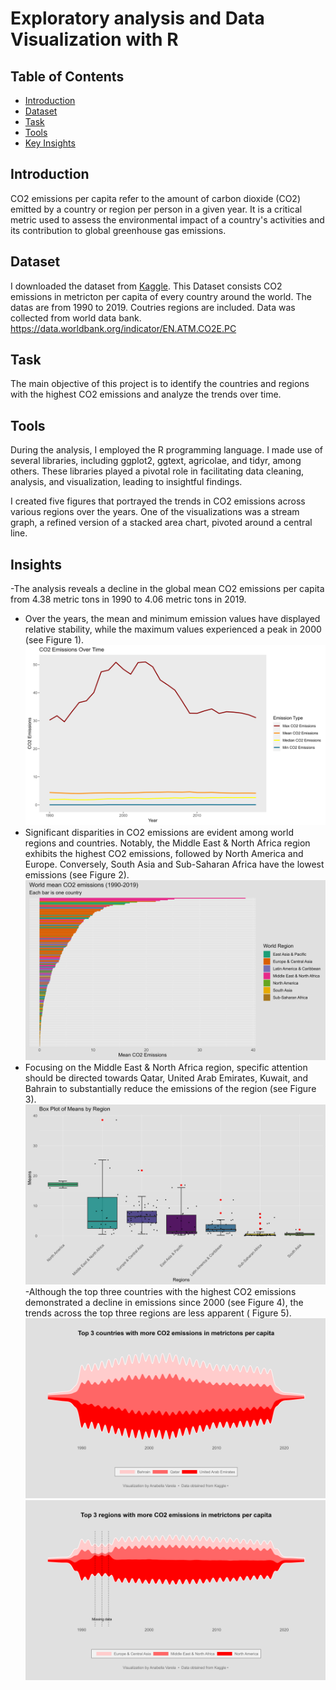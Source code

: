 
# Exploratory analysis and Data Visualization with R
## Table of Contents

- [Introduction](#introduction)
- [Dataset](#dataset)
- [Task](#task)
- [Tools](#tools)
- [Key Insights](#insights)


## Introduction
  CO2 emissions per capita refer to the amount of carbon dioxide (CO2) emitted by a country or region per person in a given year. It is a critical metric used to assess the environmental impact of a country's activities and its contribution to global greenhouse gas emissions. 

## Dataset
 I downloaded the dataset from [Kaggle](https://www.kaggle.com/datasets/koustavghosh149/co2-emission-around-the-world).  This Dataset consists CO2 emissions in metricton per capita of every country around the world. The datas are from 1990 to 2019. Coutries regions are included. Data was collected from world data bank. https://data.worldbank.org/indicator/EN.ATM.CO2E.PC

## Task
The main objective of this project is to identify the countries and regions with the highest CO2 emissions and analyze the trends over time.

## Tools
During the analysis, I employed the R programming language. I made use of several libraries, including ggplot2, ggtext, agricolae, and tidyr, among others. These libraries played a pivotal role in facilitating data cleaning, analysis, and visualization, leading to insightful findings.

I created five figures that portrayed the trends in CO2 emissions across various regions over the years. One of the visualizations was a stream graph, a refined version of a stacked area chart, pivoted around a central line. 


## Insights
-The analysis reveals a decline in the global mean CO2 emissions per capita from 4.38 metric tons in 1990 to 4.06 metric tons in 2019. 
- Over the years, the mean and minimum emission values have displayed relative stability, while the maximum values experienced a peak in 2000 (see Figure 1).
![Alt text](Fig1.png)
- Significant disparities in CO2 emissions are evident among world regions and countries. Notably, the Middle East & North Africa region exhibits the highest CO2 emissions, followed by North America and Europe. Conversely, South Asia and Sub-Saharan Africa have the lowest emissions (see Figure 2).
![Alt text](Fig2.png)
- Focusing on the Middle East & North Africa region, specific attention should be directed towards Qatar, United Arab Emirates, Kuwait, and Bahrain to substantially reduce the emissions of the region (see Figure 3).
![Alt text](Fig3.png)
-Although the top three countries with the highest CO2 emissions demonstrated a decline in emissions since 2000 (see Figure 4), the trends across the top three regions are less apparent ( Figure 5).
![Alt text](Fig4.png)
![Alt text](Fig5.png)